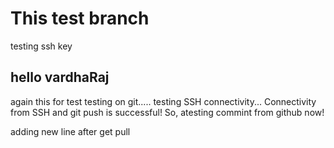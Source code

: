 # This test branch
testing ssh key
## hello vardhaRaj 
again this for test 
testing on git.....
testing SSH connectivity...
Connectivity from SSH and git push is successful! So, atesting commint from github  now!

adding new line after get pull
